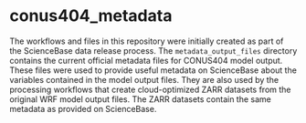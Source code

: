 # conus404_metadata

The workflows and files in this repository were initially created as part of the ScienceBase data release process.
The `metadata_output_files` directory contains the current official metadata files for CONUS404 model output. These
files were used to provide useful metadata on ScienceBase about the variables contained in the model output files.
They are also used by the processing workflows that create cloud-optimized ZARR datasets from the original WRF model 
output files. The ZARR datasets contain the same metadata as provided on ScienceBase.
